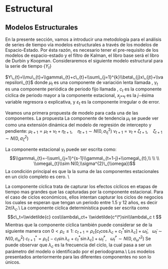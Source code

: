 Estructural
================

Modelos Estructurales
---------------------

En la presente sección, vamos a introducir una metodología para el
análisis de series de tiempo vía modelos estructurales a través de los
modelos de Espacio-Estado. Por ésta razón, es necesario tener el
pre-requisito de los modelos de espacio-estado y el filtro de Kalman, el
libro base será el libro de Durbin y Koopman. Consideraremos el
siguiente modelo estructural para la serie de tiempo {*Y*<sub>*t*</sub>}

$Y\_{t}=\\mu\_{t}+\\gamma\_{t}+c\_{t}+\\sum\_{j=1}^{k}\\beta\_{j}x\_{jt}+\\varepsilon\_{t}$
donde *μ*<sub>*t*</sub> es una componente de variación lenta llamada ,
*γ*<sub>*t*</sub> es una componente periódica de periodo fijo llamada ,
*c*<sub>*t*</sub> es la componente cíclica de periodo mayor a la
componente estacional, *x*<sub>*j**t*</sub> es la *j*−ésima variable
regresora o explicativa, y *ε*<sub>*t*</sub> es la componente irregular
o de error.

Veamos una primera propuesta de modelo para cada una de las componentes.
La propuesta La componente de tendencia *μ*<sub>*t*</sub> se puede ver
como una extensión dinámica del modelo de regresión de intercepto y
pendiente:
*μ*<sub>*t* + 1</sub> = *μ*<sub>*t*</sub> + *ν*<sub>*t*</sub> + *η*<sub>*t* + 1</sub>,    *η*<sub>*t* + 1</sub> ∼ *N*(0, *σ*<sub>*η*</sub><sup>2</sup>)
*ν*<sub>*t* + 1</sub> = *ν*<sub>*t*</sub> + *ζ*<sub>*t* + 1</sub>,    *ζ*<sub>*t* + 1</sub> ∼ *N*(0, *σ*<sub>*ζ*</sub><sup>2</sup>)

La componente estacional *γ*<sub>*t*</sub> puede ser escrita como:
$$\\gamma\_{t}=-\\sum\_{j=1}^{s-1}\\gamma\_{t+1-j}+\\omega\_{t},\\  \\  \\  \\omega\_{t}\\sim N(0,\\sigma^{2}\_{\\omega})$$
La condición principal es que la la suma de las componentes estacionales
en un ciclo completo es cero. \\

La componente cíclica trata de capturar los efectos cíclicos en etapas
de tiempo mas grandes que las capturadas por la componente estacional.
Para el caso de ciclos económicos, ellos intentan capturar los ciclos de
negocios los cuales se esperan que tengan un periodo entre 1.5 y 12
años, es decir 2*π*/*λ*<sub>*c*</sub>.\\ La componente cíclica
determinística puede ser escrita como
$$c\_t=\\widetilde{c} cos\\lambda\_ct+ \\widetilde{c^\*}sin\\lambda\_c t $$
Mientras que la componente cíclica también puede considerar se de la
siguiente manera con 0 &lt; *ρ*<sub>*c*</sub> ≤ 1:
*c*<sub>*t* + 1</sub> = *ρ*<sub>*c*</sub>\[*c*<sub>*t*</sub>cos *λ*<sub>*c*</sub> + *c*<sub>*t*</sub><sup>\*</sup>sin *λ*<sub>*c*</sub>\] + *ω̃*<sub>*t*</sub>,   *ω̃*<sub>*t*</sub> ∼ *N*(0, *σ*<sub>*ω̃*</sub><sup>2</sup>)
*c*<sub>*t* + 1</sub><sup>\*</sup> = *ρ*<sub>*c*</sub>\[ − *c*<sub>*t*</sub>sin *λ*<sub>*c*</sub> + *c*<sub>*t*</sub><sup>\*</sup>sin *λ*<sub>*c*</sub>\] + *ω̃*<sub>*t*</sub><sup>\*</sup>,   *ω̃*<sub>*t*</sub><sup>\*</sup> ∼ *N*(0, *σ*<sub>*ω̃*<sup>\*</sup></sub><sup>2</sup>)
Se puede observar que *λ*<sub>*c*</sub> es la frecuencia del ciclo, la
cual pasa a ser un parámetro del modelo o identificado por el
periodograma.\\ Los modelos presentados anteriormente para las
diferentes componentes no son lo únicos.
